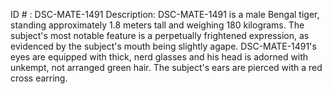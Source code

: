 ID # : DSC-MATE-1491
Description: DSC-MATE-1491 is a male Bengal tiger, standing approximately 1.8 meters tall and weighing 180 kilograms. The subject's most notable feature is a perpetually frightened expression, as evidenced by the subject's mouth being slightly agape. DSC-MATE-1491's eyes are equipped with thick, nerd glasses and his head is adorned with unkempt, not arranged green hair. The subject's ears are pierced with a red cross earring.